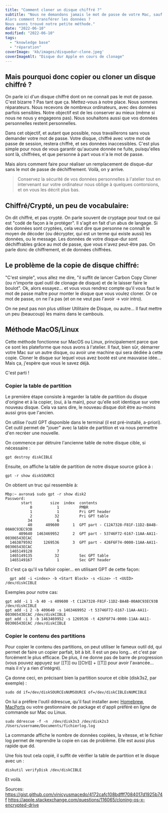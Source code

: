 ```yaml
---
title: "Comment cloner un disque chiffré ?"
subtitle: "Nous ne demandons jamais le mot de passe de votre Mac, sauf exception.   
Alors comment transférer les données ?   
Nous avons trouvé notre petite méthode."
date: "2022-06-10"
modified: "2022-06-10"
tags: 
  - "knowledge base"
  - "réparation"
coverImage: 'kb/images/disquedur-clone.jpeg'
coverImageAlt: "Disque dur Apple en cours de clonage"
---
```


## Mais pourquoi donc copier ou cloner un disque chiffré ?

On parle ici d'un disque chiffré dont on ne connait pas le mot de passe. C'est bizarre ? Pas tant que ça. Mettez-vous à notre place. Nous sommes réparateurs. Nous recevons de nombreux ordinateurs, avec des données parfois sensibles. Notre objectif est de les conserver au mieux (même si nous ne nous y engageons pas). Nous souhaitons aussi que vos données personnelles restent personnelles.

Dans cet objectif, et autant que possible, nous travaillerons sans vous demander votre mot de passe. Votre disque, chiffré avec votre mot de passe de session, restera chiffré, et ses données inaccessibles. C'est plus simple pour nous de vous garantir qu'aucune donnée ne fuite, puisqu'elles sont là, chiffrées, et que personne à part vous n'a le mot de passe.

Mais alors comment faire pour réaliser un remplacement de disque-dur sans le mot de passe de déchiffrement. Voilà, on y arrive.

> Conservez la sécurité de vos données personnelles à l'atelier tout en intervenant sur votre ordinateur nous oblige à quelques contorsions, et on vous les décrit plus bas.

## Chiffré/Crypté, un peu de vocabulaire:

On dit chiffré, et pas crypté. On parle souvent de cryptage pour tout ce qui est "codé de façon à le protéger". Il s'agit en fait d'un abus de langage. Si des données sont cryptées, cela veut dire que personne ne connaît le moyen de décoder (ou décrypter, qui est un terme qui existe aussi) les données, ou le message. Les données de votre disque-dur sont déchiffrables grâce au mot de passe, que vous n'avez peut-être pas.
On parle donc de chiffrement, et de données chiffrées.

## Le problème de la copie de disque chiffré:

"C'est simple", vous allez me dire, "il suffit de lancer Carbon Copy Cloner (ou n'importe quel outil de clonage de disque) et de le laisser faire le boulot". Ok, alors essayez... et vous vous rendrez compte qu'il vous faut le mot de passe maître pour monter le disque que vous voulez cloner. Or ce mot de passe, on ne l'a pas (et on ne veut pas l'avoir -> voir intro).

On ne peut pas non plus utiliser Utilitaire de Disque, ou autre... Il faut mettre un peu (beaucoup) les mains dans le cambouis.

## Méthode MacOS/Linux

Cette méthode fonctionne sur MacOS ou Linux, principalement parce que ce sont les plateforme que nous avons à l'atelier. Il faut, bien sûr, démarrer votre Mac sur un autre disque, ou avoir une machine qui sera dédiée à cette copie. Cloner le disque sur lequel vous avez booté est une mauvaise idée... Mais ça, j'espère que vous le savez déjà.

C'est parti !

### Copier la table de partition

Le première étape consiste à regarder la table de partition du disque d'origine et à la copier, (oui, à la main), pour qu'elle soit identique sur votre nouveau disque. Cela va sans dire, le nouveau disque doit être au-moins aussi gros que l'ancien.

On utilise l'outil GPT disponible dans le terminal (il est pré-installé, a-priori). Cet outil permet de "jouer" avec la table de partition et va nous permettre d'en recréer une nouvelle.

On commence par détruire l'ancienne table de notre disque cible, si nécessaire :
```console
gpt destroy diskCIBLE
```

Ensuite, on affiche la table de partition de notre disque source grâce à :

```console
gpt -r show diskSOURCE
```

On obtient un truc qui ressemble à:

```console
Mbp:~ avrona$ sudo gpt -r show disk2
Password:
       start        size  index  contents
           0           1         PMBR
           1           1         Pri GPT header
           2          32         Pri GPT table
          34           6         
          40      409600      1  GPT part - C12A7328-F81F-11D2-BA4B-00A0C93EC93B
      409640  1463469952      2  GPT part - 53746F72-6167-11AA-AA11-00306543ECAC
  1463879592     1269536      3  GPT part - 426F6F74-0000-11AA-AA11-00306543ECAC
  1465149128           7         
  1465149135          32         Sec GPT table
  1465149167           1         Sec GPT header
```

  Et c'est ça qu'il va falloir copier... en utilisant GPT de cette façon:

```console
  gpt add -i <index> -b <Start Block> -s <Size> -t <UUID> /dev/diskCIBLE
```

Exemples pour notre cas:

```console
gpt add -i 1 -b 40 -s 409600 -t C12A7328-F81F-11D2-BA4B-00A0C93EC93B /dev/diskCIBLE
gpt add -i 2 -b 409640 -s 1463469952 -t 53746F72-6167-11AA-AA11-00306543ECAC /dev/diskCIBLE
gpt add -i 3 -b 1463469952 -s 1269536 -t 426F6F74-0000-11AA-AA11-00306543ECAC /dev/diskCIBLE
```


### Copier le contenu des partitions

Pour copier le contenu des partitions, on peut utiliser le fameux outil dd, qui permet de faire un copier parfait, bit à bit. Il est un peu long... et c'est par forcément le plus efficace. De plus, il ne donne pas de barre de progression (vous pouvez appuyez sur [[T]] ou [[Ctrl]] + [[T]] pour avoir l'avancée... mais il n'y a rien d'intégré).

Ça donne ceci, en précisant bien la partition source et cible (disk3s2, par exemple) :

```console
sudo dd if=/dev/diskSOURCEsNUMSOURCE of=/dev/diskCIBLEsNUMCIBLE
```

On lui a préfère l'outil ddrescue, qu'il faut installer avec [Homebrew](https://fr.wikipedia.org/wiki/Homebrew_(gestionnaire_de_paquets)), [MacPorts](https://en.wikipedia.org/wiki/MacPorts) ou votre gestionnaire de package et d'appli préféré en ligne de commande sur Mac ou Linux.

```console
sudo ddrescue -f -n  /dev/disk3s3 /dev/disk2s3 /Users/username/Documents/fichierlog.log
```

La commande affiche le nombre de données copiées, la vitesse, et le fichier log permet de reprendre la copie en cas de problème. Elle est aussi plus rapide que dd.

Une fois tout cela copié, il suffit de vérifier la table de partition et le disque avec un :

```console
diskutil verifyDisk /dev/diskCIBLE
```

Et voilà.

Sources:
https://gist.github.com/vinicyusmacedo/4172cafc108bdfff7084017d1925b74f
https://apple.stackexchange.com/questions/116065/cloning-os-x-encrypted-drive
